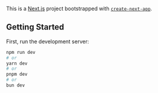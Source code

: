 <!--
 * @Author: wushigui393 1783627061@qq.com
 * @Date: 2025-04-08 18:05:37
 * @LastEditors: wushigui393 1783627061@qq.com
 * @LastEditTime: 2025-08-05 14:50:20
 * @FilePath: \my-next-app\README.md
 * @Description: 这是默认设置,请设置`customMade`, 打开koroFileHeader查看配置 进行设置: https://github.com/OBKoro1/koro1FileHeader/wiki/%E9%85%8D%E7%BD%AE
-->
This is a [Next.js](https://nextjs.org) project bootstrapped with [`create-next-app`](https://nextjs.org/docs/pages/api-reference/create-next-app).

## Getting Started

First, run the development server:

```bash
npm run dev
# or
yarn dev
# or
pnpm dev
# or
bun dev
